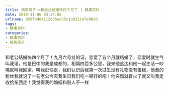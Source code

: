 ```yaml
---
title: 搞笑段子->和老公结婚快四个月了 | 糗事百科
date: 2019-11-06 03:34:08
urlname: 026fbd04112635ed25c1a022147e9020
tags: 
- 糗事百科
categories:
- 糗事百科
- 搞笑段子
---
```

和老公结婚快四个月了！九月六号扯的证，恋爱了五个月就结婚了，恋爱时就生气叫我滚，他是巴中的我是成都的，相隔四百多公里，我来他这边和他一起生活一吵嘴就叫我回家，叫我赶快走，我们认识后我第一次过生没有礼物没有蛋糕，他煮的粉丝我就说了一句老公今天我生日我们吃一顿好的吧！他突然就冒火了就又叫我走收拾东西走！我觉得我的婚姻和别人不一样


